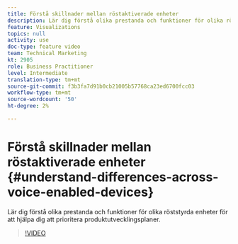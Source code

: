 ```yaml
---
title: Förstå skillnader mellan röstaktiverade enheter
description: Lär dig förstå olika prestanda och funktioner för olika röststyrda enheter för att hjälpa dig att prioritera produktutvecklingsplaner.
feature: Visualizations
topics: null
activity: use
doc-type: feature video
team: Technical Marketing
kt: 2905
role: Business Practitioner
level: Intermediate
translation-type: tm+mt
source-git-commit: f3b3fa7d91b0cb21005b57768ca23ed6700fcc03
workflow-type: tm+mt
source-wordcount: '50'
ht-degree: 2%

---
```



# Förstå skillnader mellan röstaktiverade enheter {#understand-differences-across-voice-enabled-devices}

Lär dig förstå olika prestanda och funktioner för olika röststyrda enheter för att hjälpa dig att prioritera produktutvecklingsplaner.

>[!VIDEO](https://video.tv.adobe.com/v/27225/?quality=9)
